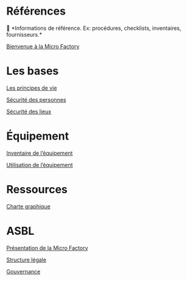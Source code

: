 # Références

<aside>
📢 *Informations de référence. Ex: procédures, checklists, inventaires, fournisseurs.*

</aside>

[Bienvenue à la Micro Factory](Re%CC%81fe%CC%81rences%20870b052cf1ec48dfad28646284921254/Bienvenue%20a%CC%80%20la%20Micro%20Factory%200ebba717b6644e068df436a90440ba28.md)

# Les bases

[Les principes de vie](Re%CC%81fe%CC%81rences%20870b052cf1ec48dfad28646284921254/Les%20principes%20de%20vie%202b726c7362bf4d4da54b43c08eee00fd.md)

[Sécurité des personnes](Re%CC%81fe%CC%81rences%20870b052cf1ec48dfad28646284921254/Se%CC%81curite%CC%81%20des%20personnes%20675b6389d4f54eba85d3947c429f9609.md)

[Sécurité des lieux](Re%CC%81fe%CC%81rences%20870b052cf1ec48dfad28646284921254/Se%CC%81curite%CC%81%20des%20lieux%20220ae4d33d8540c2ab953544897e31c7.md)

# Équipement

[Inventaire de l’équipement](Re%CC%81fe%CC%81rences%20870b052cf1ec48dfad28646284921254/Inventaire%20de%20l%E2%80%99e%CC%81quipement%205142e8b883164352a386e7db3913c9bd.md)

[Utilisation de l’équipement](Re%CC%81fe%CC%81rences%20870b052cf1ec48dfad28646284921254/Utilisation%20de%20l%E2%80%99e%CC%81quipement%201ac0befb20744ff3bf3b95b0e4e4adab.md)

# Ressources

[Charte graphique](Re%CC%81fe%CC%81rences%20870b052cf1ec48dfad28646284921254/Charte%20graphique%206f8df3d0a5844b73916a11dc7b59a767.md)

# ASBL

[Présentation de la Micro Factory](Re%CC%81fe%CC%81rences%20870b052cf1ec48dfad28646284921254/Pre%CC%81sentation%20de%20la%20Micro%20Factory%204654db12928f4004b1a4da26d95f12b4.md)

[Structure légale](Re%CC%81fe%CC%81rences%20870b052cf1ec48dfad28646284921254/Structure%20le%CC%81gale%204120aecd10ad4c1882ea27b5a0e9f293.md)

[Gouvernance](Re%CC%81fe%CC%81rences%20870b052cf1ec48dfad28646284921254/Gouvernance%20d64a5be3801b47f1b620c13b45bc3d1a.md)